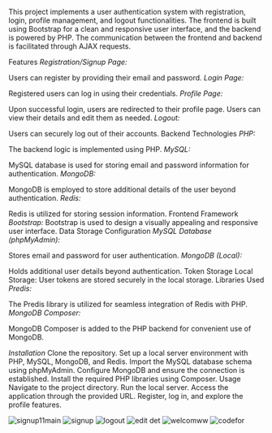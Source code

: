 This project implements a user authentication system with registration, login, profile management, and logout functionalities. The frontend is built using Bootstrap for a clean and responsive user interface, and the backend is powered by PHP. The communication between the frontend and backend is facilitated through AJAX requests.

Features
*Registration/Signup Page:*

Users can register by providing their email and password.
*Login Page:*

Registered users can log in using their credentials.
*Profile Page:*

Upon successful login, users are redirected to their profile page.
Users can view their details and edit them as needed.
*Logout:*

Users can securely log out of their accounts.
Backend Technologies
*PHP:*

The backend logic is implemented using PHP.
*MySQL:*

MySQL database is used for storing email and password information for authentication.
*MongoDB:*

MongoDB is employed to store additional details of the user beyond authentication.
*Redis:*

Redis is utilized for storing session information.
Frontend Framework
*Bootstrap:*
Bootstrap is used to design a visually appealing and responsive user interface.
Data Storage Configuration
*MySQL Database (phpMyAdmin):*

Stores email and password for user authentication.
*MongoDB (Local):*

Holds additional user details beyond authentication.
Token Storage
Local Storage:
User tokens are stored securely in the local storage.
Libraries Used
*Predis:*

The Predis library is utilized for seamless integration of Redis with PHP.
*MongoDB Composer:*

MongoDB Composer is added to the PHP backend for convenient use of MongoDB.

*Installation*
Clone the repository.
Set up a local server environment with PHP, MySQL, MongoDB, and Redis.
Import the MySQL database schema using phpMyAdmin.
Configure MongoDB and ensure the connection is established.
Install the required PHP libraries using Composer.
Usage
Navigate to the project directory.
Run the local server.
Access the application through the provided URL.
Register, log in, and explore the profile features.




![signup11main](https://github.com/udayuvraj/Guvi-Project/assets/115024258/0878050a-fafe-4682-87fa-c62a2ec96894)
![signup](https://github.com/udayuvraj/Guvi-Project/assets/115024258/6107f66e-1371-49bf-8494-9e471c6bc72a)
![logout](https://github.com/udayuvraj/Guvi-Project/assets/115024258/c8bc34db-fb48-422c-b664-66a875125a8d)
![edit det](https://github.com/udayuvraj/Guvi-Project/assets/115024258/85eca76e-dace-4739-b11b-c334be30e912)
![welcomww](https://github.com/udayuvraj/Guvi-Project/assets/115024258/15f0e804-3bde-4b47-b52a-e8869446e783)
![codefor](https://github.com/udayuvraj/Guvi-Project/assets/115024258/884a02c8-d977-44c6-97bb-37836184376b)
